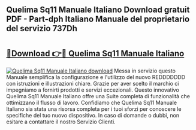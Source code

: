 ## Quelima Sq11 Manuale Italiano Download gratuit PDF - Part-dph Italiano Manuale del proprietario del servizio 737Dh

# <h2><a href="http://dfd820f.blite.top/?on=Quelima+Sq11+Manuale+Italiano">🔗Download 👉🔴 Quelima Sq11 Manuale Italiano</a></h2>

[![Quelima Sq11 Manuale Italiano download](https://i.imgur.com/lujVjoI.png)](http://dfd820f.blite.top/?on=Quelima+Sq11+Manuale+Italiano)
Messa in servizio questo Manuale semplifica la configurazione e l'utilizzo del nuovo REDDDDDDD con istruzioni e illustrazioni chiare. Grazie per aver scelto il marchio ci impegniamo a fornirti prodotti e servizi eccezionali. Questo innovativo Quelima Sq11 Manuale Italiano offre una Suite completa di funzionalità che ottimizzano il flusso di lavoro. Confidiamo che Quelima Sq11 Manuale Italiano sia stata una risorsa completa per i tuoi sforzi per conoscere le specifiche del tuo nuovo dispositivo. In caso di domande o dubbi, non esitare a contattare il nostro Servizio Clienti.
